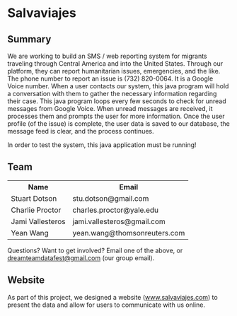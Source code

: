 Salvaviajes
===========

Summary
-----------
We are working to build an SMS / web reporting system for migrants traveling through Central America and into the United States. Through our platform, they can report humanitarian issues, emergencies, and the like.
The phone number to report an issue is (732) 820-0064. It is a Google Voice number. When a user contacts our system, this java program will hold a conversation with them to gather the necessary information regarding their case.
This java program loops every few seconds to check for unread messages from Google Voice.  When unread messages are received, it processes them and prompts the user for more information.
Once the user profile (of the issue) is complete, the user data is saved to our database, the message feed is clear, and the process continues.

In order to test the system, this java application must be running!

Team
----

<table>
  <tr>
    <th>Name</th><th>Email</th>
  </tr>
  <tr>
    <td>Stuart Dotson</td><td>stu.dotson@gmail.com</td>
  </tr>
  <tr>
    <td>Charlie Proctor</td><td>charles.proctor@yale.edu</td>
  </tr>
  <tr>
    <td>Jami Vallesteros</td><td>jami.vallesteros@gmail.com</td>
  </tr>
    <tr>
      <td>Yean Wang</td><td>yean.wang@thomsonreuters.com</td>
    </tr>
</table>


Questions? Want to get involved? Email one of the above, or dreamteamdatafest@gmail.com (our group email).

Website
-------
As part of this project, we designed a website (www.salvaviajes.com) to present the data and allow for users to communicate with us online.